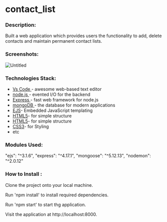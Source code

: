 ﻿# contact_list
 
 ### Description: ######
Built a web application which provides users the functionality to add, delete contacts and maintain permanent contact lists.

### Screenshots: ######


![Untitled](https://user-images.githubusercontent.com/85125126/132387189-8583d8a5-4479-462d-b147-c4cf7e360bf2.jpg)

### Technologies Stack: ######
<ul>
  <li><a href="https://code.visualstudio.com/">Vs Code </a>- awesome web-based text editor </li>
  <li><a href="https://nodejs.org/en//">node.js </a>- evented I/O for the backend </li>
  <li><a href="https://expressjs.com/">Express </a>- fast web framework for node.js </li>
  <li><a href="https://www.mongodb.com/">mongoDB </a>- the database for modern applications </li>
  <li><a href="https://ejs.co/">EJS</a>- Embedded JavaScript templating </li>
  <li><a href="https://html.com/">HTML5</a>- for simple structure </li>
  <li><a href="https://html.com/">HTML5</a>- for simple structure </li>
  <li><a href="http://css.com/">CSS3</a>- for Styling </li>
  <li>etc </li>
</ul>

### Modules Used: ######

 "ejs": "^3.1.6",
 "express": "^4.17.1",
 "mongoose": "^5.12.13",
 "nodemon": "^2.0.12"
 
 ### How to Install : ######
 
Clone the project onto your local machine.

Run 'npm install' to install required dependencies.

Run 'npm start' to start thg application.

Visit the application at http://localhost:8000.

